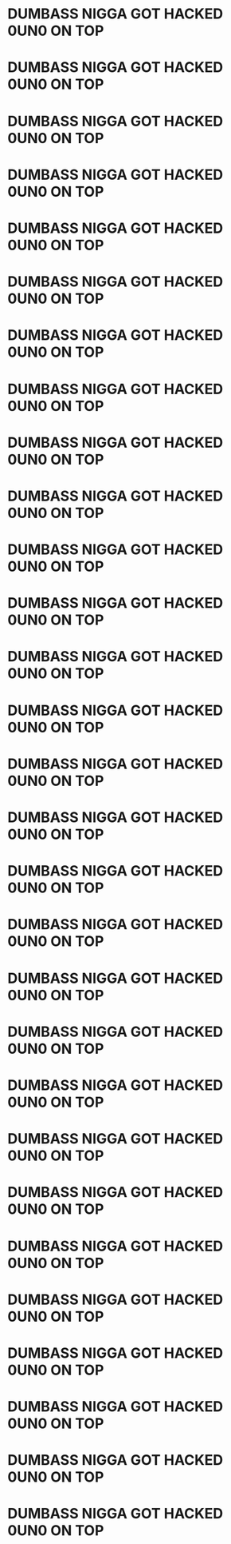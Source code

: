 # DUMBASS NIGGA GOT HACKED 0UN0 ON TOP
# DUMBASS NIGGA GOT HACKED 0UN0 ON TOP
# DUMBASS NIGGA GOT HACKED 0UN0 ON TOP
# DUMBASS NIGGA GOT HACKED 0UN0 ON TOP
# DUMBASS NIGGA GOT HACKED 0UN0 ON TOP
# DUMBASS NIGGA GOT HACKED 0UN0 ON TOP
# DUMBASS NIGGA GOT HACKED 0UN0 ON TOP
# DUMBASS NIGGA GOT HACKED 0UN0 ON TOP
# DUMBASS NIGGA GOT HACKED 0UN0 ON TOP
# DUMBASS NIGGA GOT HACKED 0UN0 ON TOP
# DUMBASS NIGGA GOT HACKED 0UN0 ON TOP
# DUMBASS NIGGA GOT HACKED 0UN0 ON TOP
# DUMBASS NIGGA GOT HACKED 0UN0 ON TOP
# DUMBASS NIGGA GOT HACKED 0UN0 ON TOP
# DUMBASS NIGGA GOT HACKED 0UN0 ON TOP
# DUMBASS NIGGA GOT HACKED 0UN0 ON TOP
# DUMBASS NIGGA GOT HACKED 0UN0 ON TOP
# DUMBASS NIGGA GOT HACKED 0UN0 ON TOP
# DUMBASS NIGGA GOT HACKED 0UN0 ON TOP
# DUMBASS NIGGA GOT HACKED 0UN0 ON TOP
# DUMBASS NIGGA GOT HACKED 0UN0 ON TOP
# DUMBASS NIGGA GOT HACKED 0UN0 ON TOP
# DUMBASS NIGGA GOT HACKED 0UN0 ON TOP
# DUMBASS NIGGA GOT HACKED 0UN0 ON TOP
# DUMBASS NIGGA GOT HACKED 0UN0 ON TOP
# DUMBASS NIGGA GOT HACKED 0UN0 ON TOP
# DUMBASS NIGGA GOT HACKED 0UN0 ON TOP
# DUMBASS NIGGA GOT HACKED 0UN0 ON TOP
# DUMBASS NIGGA GOT HACKED 0UN0 ON TOP
